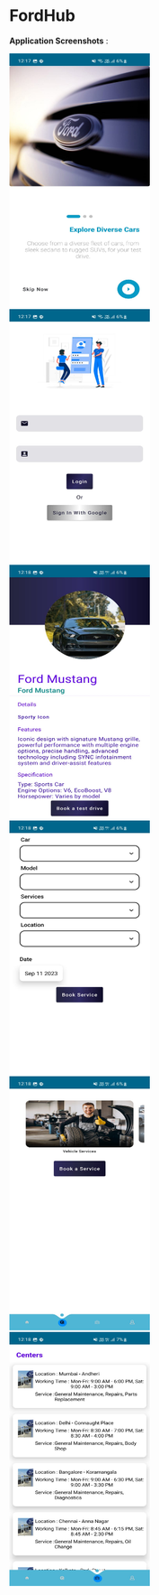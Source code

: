# FordHub

**Application Screenshots** :

<img width="250" height="450" src="https://github.com/AsmiyaBegum/fordHub/blob/main/ScreenShots/WhatsApp%20Image%202023-09-11%20at%2012.19.11%20(2).jpeg"> &nbsp;&nbsp;&nbsp;&nbsp;&nbsp; &nbsp;&nbsp;&nbsp;&nbsp;&nbsp; <img width="250" height="450" src="https://github.com/AsmiyaBegum/fordHub/blob/main/ScreenShots/WhatsApp%20Image%202023-09-11%20at%2012.19.11%20(1).jpeg"> &nbsp;&nbsp;&nbsp;&nbsp;&nbsp; &nbsp;&nbsp;&nbsp;&nbsp;&nbsp; <img width="250" height="450" src="https://github.com/AsmiyaBegum/fordHub/blob/main/ScreenShots/WhatsApp%20Image%202023-09-11%20at%2012.19.10%20(2).jpeg">&nbsp;&nbsp;&nbsp;&nbsp;&nbsp; &nbsp;&nbsp;&nbsp;&nbsp;&nbsp; <img width="250" height="450" src="https://github.com/AsmiyaBegum/fordHub/blob/main/ScreenShots/WhatsApp%20Image%202023-09-11%20at%2012.19.10.jpeg">&nbsp;&nbsp;&nbsp;&nbsp;&nbsp; &nbsp;&nbsp;&nbsp;&nbsp;&nbsp; <img width="250" height="450" src="https://github.com/AsmiyaBegum/fordHub/blob/main/ScreenShots/WhatsApp%20Image%202023-09-11%20at%2012.19.10%20(1).jpeg">&nbsp;&nbsp;&nbsp;&nbsp;&nbsp; &nbsp;&nbsp;&nbsp;&nbsp;&nbsp; <img width="250" height="450" src="https://github.com/AsmiyaBegum/fordHub/blob/main/ScreenShots/WhatsApp%20Image%202023-09-11%20at%2012.19.09.jpeg">

